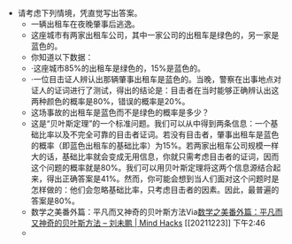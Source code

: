 -  请考虑下列情境，凭直觉写出答案。
    - 一辆出租车在夜晚肇事后逃逸。
    - 这座城市有两家出租车公司，其中一家公司的出租车是绿色的，另一家是蓝色的。
    - 你知道以下数据：
    - ·这座城市85%的出租车是绿色的，15%是蓝色的。
    - ·一位目击证人辨认出那辆肇事出租车是蓝色的。当晚，警察在出事地点对证人的证词进行了测试，得出的结论是：目击者在当时能够正确辨认出这两种颜色的概率是80%，错误的概率是20%。
    - 这场事故的出租车是蓝色而不是绿色的概率是多少？
    - 这是“贝叶斯定理”的一个标准问题。我们可以从中得到两条信息：一个基础比率以及不完全可靠的目击者证词。若没有目击者，肇事出租车是蓝色的概率（即蓝色出租车的基础比率）为15%。若两家出租车公司规模一样大的话，基础比率就会变成无用信息，你就只需考虑目击者的证词，因而这个问题的概率就是80%。我们可以用贝叶斯定理将这两个信息源结合起来，得出正确答案是41%。然而，你可能会想到当人们面对这个问题时是怎样做的：他们会忽略基础比率，只考虑目击者的因素。因此，最普遍的答案是80%。
    - 数学之美番外篇：平凡而又神奇的贝叶斯方法Via[数学之美番外篇：平凡而又神奇的贝叶斯方法 – 刘未鹏 | Mind Hacks](http://mindhacks.cn/2008/09/21/the-magical-bayesian-method/) [[20211223]] 下午2:46
    - 
